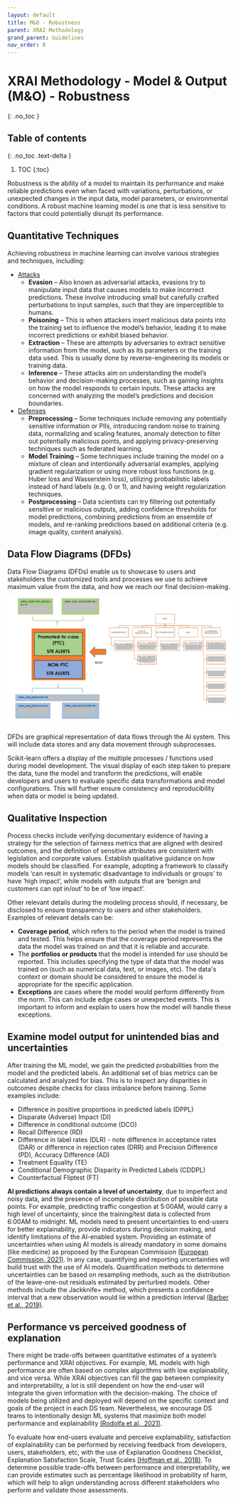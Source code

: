 ```yaml
---
layout: default
title: M&O - Robustness
parent: XRAI Methodology
grand_parent: Guidelines
nav_order: 8
---
```


# XRAI Methodology - Model & Output (M&O) - Robustness
{: .no_toc }

## Table of contents
{: .no_toc .text-delta }

1. TOC
{:toc}

Robustness is the ability of a model to maintain its performance and make reliable predictions even when faced with variations, perturbations, or unexpected changes in the input data, model parameters, or environmental conditions. A robust machine learning model is one that is less sensitive to factors that could potentially disrupt its performance. 

## Quantitative Techniques
Achieving robustness in machine learning can involve various strategies and techniques, including: 
- <u>Attacks</u> 
    - **Evasion** – Also known as adversarial attacks, evasions try to manipulate input data that causes models to make incorrect predictions. These involve introducing small but carefully crafted perturbations to input samples, such that they are imperceptible to humans. 
    - **Poisoning** – This is when attackers insert malicious data points into the training set to influence the model’s behavior, leading it to make incorrect predictions or exhibit biased behavior. 
    - **Extraction** – These are attempts by adversaries to extract sensitive information from the model, such as its parameters or the training data used. This is usually done by reverse-engineering its models or training data. 
    - **Inference** – These attacks aim on understanding the model’s behavior and decision-making processes, such as gaining insights on how the model responds to certain inputs. These attacks are concerned with analyzing the model’s predictions and decision boundaries. 
- <u>Defenses</u> 
    - **Preprocessing** – Some techniques include removing any potentially sensitive information or PIIs, introducing random noise to training data, normalizing and scaling features, anomaly detection to filter out potentially malicious points, and applying privacy-preserving techniques such as federated learning. 
    - **Model Training** – Some techniques include training the model on a mixture of clean and intentionally adversarial examples, applying gradient regularization or using more robust loss functions (e.g. Huber loss and Wasserstein loss), utilizing probabilistic labels instead of hard labels (e.g. 0 or 1), and having weight regularization techniques. 
    - **Postprocessing** – Data scientists can try filtering out potentially sensitive or malicious outputs, adding confidence thresholds for model predictions, combining predictions from an ensemble of models, and re-ranking predictions based on additional criteria (e.g. image quality, content analysis). 

## Data Flow Diagrams (DFDs)
Data Flow Diagrams (DFDs) enable us to showcase to users and stakeholders the customized tools and processes we use to achieve maximum value from the data, and how we reach our final decision-making.  

![](../../../assets/images/methodology-mo-robustness_01-dfd.PNG)

DFDs are graphical representation of data flows through the AI system. This will include data stores and any data movement through subprocesses.  

Scikit-learn offers a display of the multiple processes / functions used during model development. The visual display of each step taken to prepare the data, tune the model and transform the predictions, will enable developers and users to evaluate specific data transformations and model configurations. This will further ensure consistency and reproducibility when data or model is being updated.   

## Qualitative Inspection 
Process checks include verifying documentary evidence of having a strategy for the selection of fairness metrics that are aligned with desired outcomes, and the definition of sensitive attributes are consistent with legislation and corporate values. Establish qualitative guidance on how models should be classified. For example, adopting a framework to classify models ‘can result in systematic disadvantage to individuals or groups’ to have ‘high impact’, while models with outputs that are ‘benign and customers can opt in/out’ to be of ‘low impact’. 

Other relevant details during the modeling process should, if necessary, be disclosed to ensure transparency to users and other stakeholders. Examples of relevant details can be:  
- **Coverage period**, which refers to the period when the model is trained and tested. This helps ensure that the coverage period represents the data the model was trained on and that it is reliable and accurate.  
- The **portfolios or products** that the model is intended for use should be reported. This includes specifying the type of data that the model was trained on (such as numerical data, text, or images, etc). The data's context or domain should be considered to ensure the model is appropriate for the specific application.  
- **Exceptions** are cases where the model would perform differently from the norm. This can include edge cases or unexpected events. This is important to inform and explain to users how the model will handle these exceptions. 

## Examine model output for unintended bias and uncertainties 
After training the ML model, we gain the predicted probabilities from the model and the predicted labels. An additional set of bias metrics can be calculated and analyzed for bias. This is to inspect any disparities in outcomes despite checks for class imbalance before training. Some examples include: 
- Difference in positive proportions in predicted labels (DPPL) 
- Disparate (Adverse) Impact (DI) 
- Difference in conditional outcome (DCO) 
- Recall Difference (RD) 
- Difference in label rates (DLR) - note difference in acceptance rates (DAR) or difference in rejection rates (DRR) and Precision Difference (PD), Accuracy Difference (AD) 
- Treatment Equality (TE) 
- Conditional Demographic Disparity in Predicted Labels (CDDPL) 
- Counterfactual Fliptest (FT) 

**AI predictions always contain a level of uncertainty**, due to imperfect and noisy data, and the presence of incomplete distribution of possible data points. For example, predicting traffic congestion at 5:00AM, would carry a high level of uncertainty, since the training/test data is collected from 6:00AM to midnight. ML models need to present uncertainties to end-users for better explainability, provide indicators during decision making, and identify limitations of the AI-enabled system. Providing an estimate of uncertainties when using AI models is already mandatory in some domains (like medicine) as proposed by the European Commission​ [(European Commission, 2021)](https://eur-lex.europa.eu/legal-content/EN/TXT/?uri=celex%3A52021PC0206).​ In any case, quantifying and reporting uncertainties will build trust with the use of AI models. Quantification methods to determine uncertainties can be based on resampling methods, such as the distribution of the leave-one-out residuals estimated by perturbed models. Other methods include the Jackknife+ method, which presents a confidence interval that a new observation would lie within a prediction interval [​(Barber et al., 2019)​](https://arxiv.org/pdf/1905.02928.pdf).  

## Performance vs perceived goodness of explanation 
There might be trade-offs between quantitative estimates of a system’s performance and XRAI objectives. For example, ML models with high performance are often based on complex algorithms with low explainability, and vice versa. While XRAI objectives can fill the gap between complexity and interpretability, a lot is still dependent on how the end-user will integrate the given information with the decision-making. The choice of models being utilized and deployed will depend on the specific context and goals of the project in each DS team. Nevertheless, we encourage DS teams to intentionally design ML systems that maximize both model performance and explainability [(Rodolfa et al., 2021)](https://www.nature.com/articles/s42256-021-00396-x). 

To evaluate how end-users evaluate and perceive explainability, satisfaction of explainability can be performed by receiving feedback from developers, users, stakeholders, etc, with the use of Explanation Goodness Checklist, Explanation Satisfaction Scale, Trust Scales [​(Hoffman et al., 2018)​](https://arxiv.org/ftp/arxiv/papers/1812/1812.04608.pdf). To determine possible trade-offs between performance and interpretability, we can provide estimates such as percentage likelihood in probability of harm, which will help to align understanding across different stakeholders who perform and validate those assessments. 